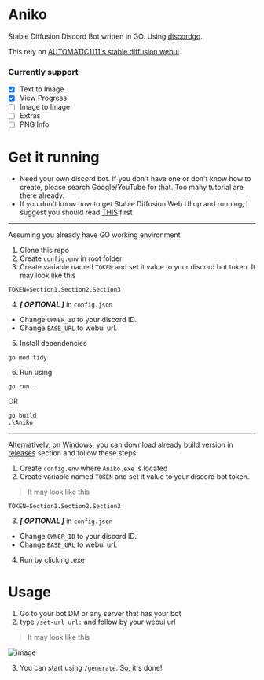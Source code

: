 # Aniko

Stable Diffusion Discord Bot written in GO. Using [discordgo](https://github.com/bwmarrin/discordgo).

This rely on [AUTOMATIC1111's stable diffusion webui](https://github.com/AUTOMATIC1111/stable-diffusion-webui).

### Currently support

- [x] Text to Image
- [x] View Progress
- [ ] Image to Image
- [ ] Extras
- [ ] PNG Info

# Get it running

- Need your own discord bot. If you don't have one or don't know how to create, please search Google/YouTube for that. Too many tutorial are there already.
- If you don't know how to get Stable Diffusion Web UI up and running, I suggest you should read [THIS](https://github.com/AUTOMATIC1111/stable-diffusion-webui#installation-and-running) first

----

Assuming you already have GO working environment
1. Clone this repo
1. Create `config.env` in root folder
1. Create variable named `TOKEN` and set it value to your discord bot token.
It may look like this
```
TOKEN=Section1.Section2.Section3
```
4. ***[ OPTIONAL ]*** in `config.json`
  - Change `OWNER_ID` to your discord ID.
  - Change `BASE_URL` to webui url.
5. Install dependencies
```
go mod tidy
```
6. Run using
```
go run .
```
OR
```
go build
.\Aniko
```

----

Alternatively, on Windows, you can download already build version in [releases](https://github.com/Meonako/Aniko/releases) section and follow these steps
1. Create `config.env` where `Aniko.exe` is located
1. Create variable named `TOKEN` and set it value to your discord bot token.

> It may look like this
```
TOKEN=Section1.Section2.Section3
```

3. ***[ OPTIONAL ]*** in `config.json`
  - Change `OWNER_ID` to your discord ID.
  - Change `BASE_URL` to webui url.
4. Run by clicking .exe

# Usage

1. Go to your bot DM or any server that has your bot
2. type `/set-url url:` and follow by your webui url

> It may look like this

![image](https://user-images.githubusercontent.com/76484203/206346690-aca1171a-d00d-4633-baee-5710be159129.png)

3. You can start using `/generate`. So, it's done!
